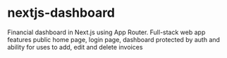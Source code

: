 # nextjs-dashboard
Financial dashboard in Next.js using App Router.  Full-stack web app features public home page, login page, dashboard protected by auth and ability for uses to add, edit and delete invoices
